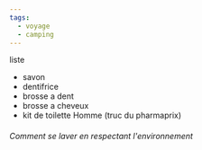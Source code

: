 ```yaml
---
tags:
  - voyage
  - camping
---
```


liste
- savon
- dentifrice
- brosse a dent
- brosse a cheveux
- kit de toilette Homme (truc du pharmaprix)


###### Comment se laver en respectant l'environnement 
